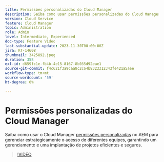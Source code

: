 ```yaml
---
title: Permissões personalizadas do Cloud Manager
description: Saiba como usar permissões personalizadas do Cloud Manager no AEM para gerenciar estrategicamente o acesso de diferentes equipes, garantindo um gerenciamento e uma implantação de projetos eficientes e seguros.
version: Cloud Service
feature: Cloud Manager
topic: Administration
role: Admin
level: Intermediate, Experienced
doc-type: Feature Video
last-substantial-update: 2023-11-30T00:00:00Z
jira: KT-14608
thumbnail: 3425892.jpeg
duration: 358
exl-id: d659fc1e-fb4b-4e15-8167-8b035d92eae1
source-git-commit: f4c621f3a9caa8c2c64b8323312343fe421a5aee
workflow-type: tm+mt
source-wordcount: '59'
ht-degree: 0%

---
```


# Permissões personalizadas do Cloud Manager

Saiba como usar o Cloud Manager [permissões personalizadas](https://experienceleague.adobe.com/docs/experience-manager-cloud-manager/content/requirements/custom-permissions.html) no AEM para gerenciar estrategicamente o acesso de diferentes equipes, garantindo um gerenciamento e uma implantação de projetos eficientes e seguros.

>[!VIDEO](https://video.tv.adobe.com/v/3425892/?learn=on)
